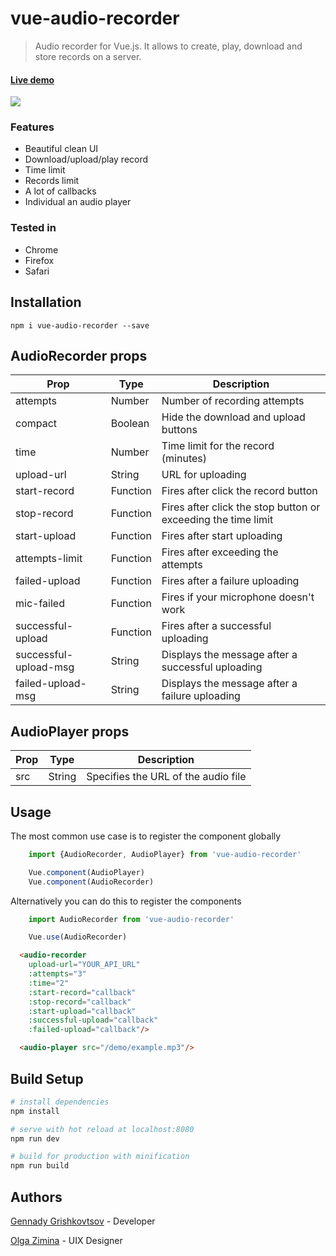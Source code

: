 # vue-audio-recorder

> Audio recorder for Vue.js. It allows to create, play, download and store records on a server.

#### [Live demo](https://jsfiddle.net/dxc7qg6r/2/)

![](https://raw.githubusercontent.com/grishkovelli/vue-audio-recorder/master/screenshot.png)

### Features

- Beautiful clean UI
- Download/upload/play record
- Time limit
- Records limit
- A lot of callbacks
- Individual an audio player

### Tested in

- Chrome
- Firefox
- Safari

## Installation

```
npm i vue-audio-recorder --save
```

## AudioRecorder props

| Prop                  | Type     | Description                                                     |
| --------------------- | -------- | --------------------------------------------------------------- |
| attempts              | Number   | Number of recording attempts                                    |
| compact               | Boolean  | Hide the download and upload buttons                            |
| time                  | Number   | Time limit for the record (minutes)                             |
| upload-url            | String   | URL for uploading                                               |
| start-record          | Function | Fires after click the record button                             |
| stop-record           | Function | Fires after click the stop button or exceeding the time limit   |
| start-upload          | Function | Fires after start uploading                                     |
| attempts-limit        | Function | Fires after exceeding the attempts                              |
| failed-upload         | Function | Fires after a failure uploading                                 |
| mic-failed            | Function | Fires if your microphone doesn't work                           |
| successful-upload     | Function | Fires after a successful uploading                              |
| successful-upload-msg | String   | Displays the message after a successful uploading               |
| failed-upload-msg     | String   | Displays the message after a failure uploading                  |

## AudioPlayer props
| Prop                  | Type     | Description                                                     |
| --------------------- | -------- | --------------------------------------------------------------- |
| src                   | String   | Specifies the URL of the audio file                             |

## Usage

The most common use case is to register the component globally

```js
    import {AudioRecorder, AudioPlayer} from 'vue-audio-recorder'

    Vue.component(AudioPlayer)
    Vue.component(AudioRecorder)
```

Alternatively you can do this to register the components

```js
    import AudioRecorder from 'vue-audio-recorder'

    Vue.use(AudioRecorder)
```

```html
  <audio-recorder
    upload-url="YOUR_API_URL"
    :attempts="3"
    :time="2"
    :start-record="callback"
    :stop-record="callback"
    :start-upload="callback"
    :successful-upload="callback"
    :failed-upload="callback"/>
```

```html
  <audio-player src="/demo/example.mp3"/>
```

## Build Setup

``` bash
# install dependencies
npm install

# serve with hot reload at localhost:8080
npm run dev

# build for production with minification
npm run build
```

## Authors

[Gennady Grishkovtsov](https://www.linkedin.com/in/grishkovtsov/) - Developer

[Olga Zimina](https://www.behance.net/zimin4ik) - UIX Designer
